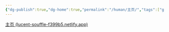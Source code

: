 ```yaml
---
{"dg-publish":true,"dg-home":true,"permalink":"/human/主页/","tags":["gardenEntry"],"dgPassFrontmatter":true}
---
```


[主页 (lucent-souffle-f399b5.netlify.app)](https://lucent-souffle-f399b5.netlify.app/)